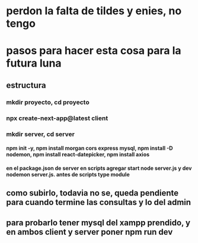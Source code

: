 # perdon la falta de tildes y enies, no tengo
# pasos para hacer esta cosa para la futura luna
## estructura
### mkdir proyecto, cd proyecto
### npx create-next-app@latest client
### mkdir server, cd server
#### npm init -y, npm install morgan cors express mysql, npm install -D nodemon, npm install react-datepicker, npm install axios
#### en el package.json de server en scripts agregar start node server.js y dev nodemon server.js. antes de scripts type module
## como subirlo, todavia no se, queda pendiente para cuando termine las consultas y lo del admin
## para probarlo tener mysql del xampp prendido, y en ambos client y server poner npm run dev
